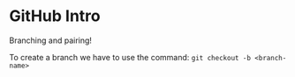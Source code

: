 # GitHub Intro

Branching and pairing!

To create a branch we have to use the command: `git checkout -b <branch-name>`
